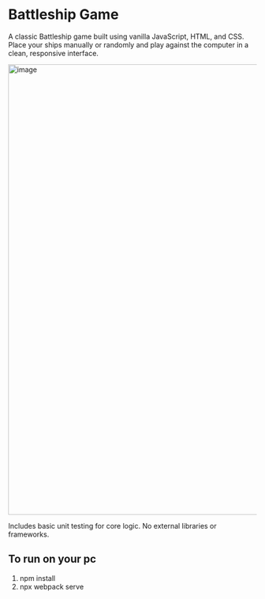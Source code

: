 # Battleship Game

A classic Battleship game built using vanilla JavaScript, HTML, and CSS. Place your ships manually or randomly and play against the computer in a clean, responsive interface.

<img width="1883" height="912" alt="image" src="https://github.com/user-attachments/assets/d4688bfa-10ee-4e14-86fa-f3ee745da2fe" />

Includes basic unit testing for core logic.
No external libraries or frameworks.

## To run on your pc
1) npm install
2) npx webpack serve


